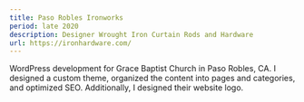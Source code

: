 ```yaml
---
title: Paso Robles Ironworks
period: late 2020
description: Designer Wrought Iron Curtain Rods and Hardware
url: https://ironhardware.com/
---
```


WordPress development for Grace Baptist Church in Paso Robles, CA. I designed a custom theme, organized the content into pages and categories, and optimized SEO. Additionally, I designed their website logo.

